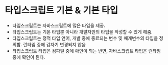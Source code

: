 # 타입스크립트 기본 & 기본 타입
- 타입스크립트는 자바스크립트에 많은 타입을 제공.
- 타입스크립트는 기본 타입뿐 아니라 개발자만의 타입을 작성할 수 있게 해줌.
- 타입스크립트는 정적 타입 언어, 개발 중에 종료되는 변수 및 매개변수의 타입을 정의함. 런타임 중에 갑자기 변경되지 않음
- 타입스크립트 타입은 컴파일 중에 확인이 되는 반면, 자바스크립트 타입은 런타임 중에 확인이 된다.
